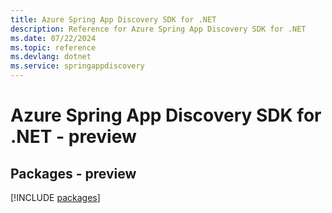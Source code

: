 ```yaml
---
title: Azure Spring App Discovery SDK for .NET
description: Reference for Azure Spring App Discovery SDK for .NET
ms.date: 07/22/2024
ms.topic: reference
ms.devlang: dotnet
ms.service: springappdiscovery
---
```

# Azure Spring App Discovery SDK for .NET - preview
## Packages - preview
[!INCLUDE [packages](spring-app-discovery-index.md)]